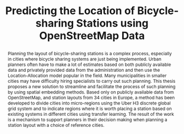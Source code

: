 ---
title: "Predicting the Location of Bicycle-sharing Stations using OpenStreetMap Data"
style: border
color: success
conference: "Master Thesis"
abstract: Planning the layout of bicycle-sharing stations is a complex process, especially in cities where bicycle sharing systems are just being implemented. Urban planners often have to make a lot of estimates based on both publicly available data and privately provided data from the administration and then use the Location-Allocation model popular in the field. Many municipalities in smaller cities may have difficulty hiring specialists to carry out such planning. This thesis proposes a new solution to streamline and facilitate the process of such planning by using spatial embedding methods. Based only on publicly available data from OpenStreetMap, and station layouts from 34 cities in Europe, a method has been developed to divide cities into micro-regions using the Uber H3 discrete global grid system and to indicate regions where it is worth placing a station based on existing systems in different cities using transfer learning. The result of the work is a mechanism to support planners in their decision making when planning a station layout with a choice of reference cities.
arxiv_url: https://arxiv.org/abs/2111.01722
rg_url: https://www.researchgate.net/publication/355872716_Predicting_the_Location_of_Bicycle-sharing_Stations_using_OpenStreetMap_Data
---
